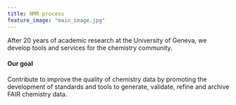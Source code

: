 ```yaml
---
title: NMR process
feature_image: "main_image.jpg"
---
```


After 20 years of academic research at the University of Geneva, we develop tools and services for the chemistry community. 
#### Our goal
Contribute to improve the quality of chemistry data by promoting the development of standards and tools to generate, validate, refine and archive FAIR chemistry data.

